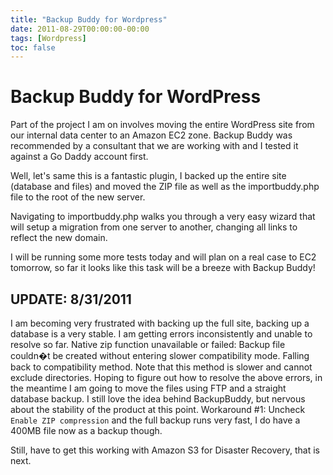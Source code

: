 ```yaml
---
title: "Backup Buddy for Wordpress"
date: 2011-08-29T00:00:00-00:00
tags: [Wordpress]
toc: false
---
```

# Backup Buddy for WordPress

Part of the project I am on involves moving the entire WordPress site from our internal data center to an Amazon EC2 zone.
Backup Buddy was recommended by a consultant that we are working with and I tested it against a Go Daddy account first.

Well, let's same this is a fantastic plugin, I backed up the entire site (database and files) and moved the ZIP file as
well as the importbuddy.php file to the root of the new server.

Navigating to importbuddy.php walks you through a very easy wizard that will setup a migration from one server to another,
changing all links to reflect the new domain.

I will be running some more tests today and will plan on a real case to EC2 tomorrow, so far it looks like this task will
be a breeze with Backup Buddy!

## UPDATE: 8/31/2011
I am becoming very frustrated with backing up the full site, backing up a database is a very stable. I am getting errors
inconsistently and unable to resolve so far.
Native zip function unavailable or failed: Backup file couldn�t be created without entering slower compatibility mode.
Falling back to compatibility method. Note that this method is slower and cannot exclude directories.
Hoping to figure out how to resolve the above errors, in the meantime I am going to move the files using FTP and a
straight database backup. I still love the idea behind BackupBuddy, but nervous about the stability of the product at this point.
Workaround #1:
Uncheck `Enable ZIP compression` and the full backup runs very fast, I do have a 400MB file now as a backup though.

Still, have to get this working with Amazon S3 for Disaster Recovery, that is next.
